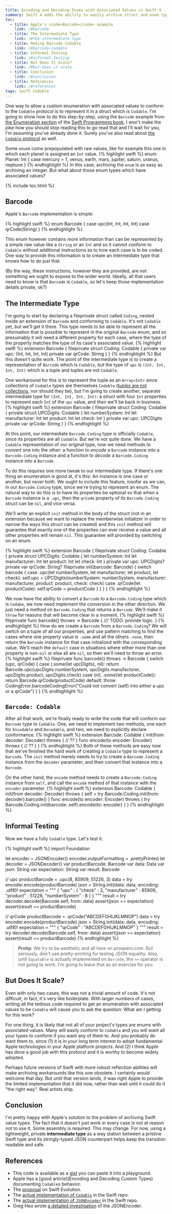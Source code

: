 ```yaml
---
title: Encoding and Decoding Enums with Associated Values in Swift 4
summary: Swift 4 adds the ability to easily archive struct and enum types that implement the <code>Codable</code> protocol, but default support for enums is limited to those with prepopulated default values (raw values). Conforming an enum with associated values to the <code>Codable</code> protocol involves extra work, and it is the purpose of this article to show how this could be done.
toc:
  - title: Apple's <code>Barcode</code> example
    link: /#barcode
  - title: The Intermediate Type
    link: /#the-intermediate-type
  - title: Making Barcode Codable
    link: /#barcode-codable
  - title: Informal Testing
    link: /#informal-testing
  - title: But Does It Scale?
    link: /#but-does-it-scale
  - title: Conclusion
    link: /#conclusion
  - title: References
    link: /#references
tags: Swift Codable
---
```

One way to allow a custom enumeration with associated values to conform to the `Codable` protocol is to represent it in a struct which *is* `Codable`. I'm going to show how to do this step-by-step, using the `Barcode` example from [the Enumeration section](https://developer.apple.com/library/content/documentation/Swift/Conceptual/Swift_Programming_Language/Enumerations.html#//apple_ref/doc/uid/TP40014097-CH12-ID145) of the [Swift Programming book](https://developer.apple.com/library/content/documentation/Swift/Conceptual/Swift_Programming_Language/). I won't make the joke how you should stop reading this to go read that and I'll wait for you, I'm assuming you've already done it. Surely you've also read about [the `Codable` protocol](https://developer.apple.com/documentation/swift/encoding_decoding_and_serialization) as well.

Some `enum`s come prepopulated with raw values, like for example this one in which each planet is assigned an `Int` value.
{% highlight swift %}
enum Planet: Int {
    case mercury = 1, venus, earth, mars, jupiter, saturn, uranus, neptune
}
{% endhighlight %}
In this case, archiving the `enum` is as easy as archiving an integer. But what about those enum types which have associated values?

{% include toc.html %}

## Barcode

Apple's `Barcode` implementation is simple:

{% highlight swift %}
enum Barcode {
    case upc(Int, Int, Int, Int)
    case qrCode(String)
}
{% endhighlight %}

This enum however contains more information than can be represented by a simple raw value like a `String` or an `Int` and so it cannot conform to `Codable` without additional instructions as to how each case is to be coded. One way to provide this information is to create an intermediate type that knows how to do just that.

(By the way, these instructions, however they are provided, are not something we ought to expose to the wider world. Ideally, all that users need to know is that `Barcode` is `Codable`, so let's keep those implementation details private, ok?)

## The Intermediate Type

I'm going to start by declaring a fileprivate struct called `Coding`, nested inside an extension of `Barcode` and conforming to `Codable`. It's not `Codable` yet, but we'll get it there. This type needs to be able to represent all the information that is possible to represent in the original `Barcode` enum, and so presumably it will need a different property for each case, where the type of the property matches the type of its case's associated value.
{% highlight swift %}
extension Barcode {
    fileprivate struct Coding: Codable {
        private var upc: (Int, Int, Int, Int)
        private var qrCode: String
    }
}
{% endhighlight %}
But this doesn't quite work. The point of the intermediate type is to create a representation of `Barcode` which is `Codable`, but the type of `upc` is `(Int, Int, Int, Int)` which is a tuple and tuples are not `Codable`.

One workaround for this is to represent the tuple as an `Array<Int>` since collections of `Codable` types are themselves `Codable` ([tuples are not collections](https://stackoverflow.com/questions/34847699/why-isnt-a-swift-tuple-considered-a-collection-type#34848318), nor should they be), but I'm going to create another, separate intermediate type for `(Int, Int, Int, Int)`: a struct with four `Int` properties to represent each `Int` of the `upc` value, and *then* we'll be back in business.
{% highlight swift %}
extension Barcode {
    fileprivate struct Coding: Codable {
        private struct UPCDigits: Codable {
            let numberSystem: Int
            let manufacturer: Int
            let product: Int
            let check: Int
        }
        private var upc: UPCDigits
        private var qrCode: String
    }
}
{% endhighlight %}

At this point, our intermediate `Barcode.Coding` type is officially `Codable`, since its properties are all `Codable`. But we're not quite done. We have a `Codable` representation of our original type, now we need methods to convert one into the other: a function to *encode* a `Barcode` instance into a `Barcode.Coding` instance and a function to *decode* a `Barcode.Coding` instance into a `Barcode`.

To do this requires one more tweak to our intermediate type. If there's one thing an enumeration is good at, it's this: An instance is one case *or* another, but *never* both. We ought to include this feature, insofar as we can, in our `Barcode.Coding` type, since we're trying to represent an enum. The natural way to do this is to have its properties be optional so that when a `Barcode` instance is a `.upc`, then the `qrCode` property of its `Barcode.Coding` struct can be `nil`, and vice versa.

We'll write an explicit `init` method in the body of the struct (not in an extension because we want to replace the memberwise initializer in order to narrow the ways this struct can be created) and this `init` method will guarantee that exactly one of the properties can ever receive a value and all other properties will remain `nil`. This guarantee will provided by switching on an enum.

{% highlight swift %}
extension Barcode {
    fileprivate struct Coding: Codable {
        private struct UPCDigits: Codable {
            let numberSystem: Int
            let manufacturer: Int
            let product: Int
            let check: Int
        }
        private var upc: UPCDigits?
        private var qrCode: String?
        fileprivate init(barcode: Barcode) {
            switch barcode {
            case .upc(let numberSystem, let manufacturer, let product, let check):
                self.upc = UPCDigits(numberSystem: numberSystem, manufacturer: manufacturer, product: product, check: check)
            case .qrCode(let productCode):
                self.qrCode = productCode
            }
        }
    }
}
{% endhighlight %}

We now have the ability to convert a `Barcode` to a `Barcode.Coding` type which is `Codabe`, we now need implement the conversion in the other direction. We just need a method on `Barcode.Coding` that returns a `Barcode`. We'll make it `throw` for reasons that will become clear in a moment.
{% highlight swift %}
fileprivate func barcode() throws -> Barcode {
    /// TODO: provide logic.
}
{% endhighlight %}
How do we create a `Barcode` from a `Barcode.Coding`? We will switch on a tuple of all our properties, and use pattern matching to find the cases where one property value is `.some` and all the others `.none`, then return the `Barcode` instance for that case initialized with the corresponding value. We'll reach the `default` case in situations where either more than one property is non-`nil` or else all are `nil`, so then we'll need to throw an error.
{% highlight swift %}
fileprivate func barcode() throws -> Barcode {
    switch (upc, qrCode) {
    case (.some(let upcDigits), nil):
        return Barcode.upc(upcDigits.numberSystem, upcDigits.manufacturer, upcDigits.product, upcDigits.check)
    case (nil, .some(let productCode)):
        return Barcode.qrCode(productCode)
    default:
        throw CodingError.barcodeCodingError("Could not convert \(self) into either a upc or a qrCode")
    }
}
{% endhighlight %}

## <code>Barcode: Codable</code>

After all that work, we're finally ready to write the code that will conform our `Barcode` type to `Codable`. One, we need to implement two methods, one each for `Encodable` and `Decodable`, and two, we need to explicitly declare conformance.
{% highlight swift %}
extension Barcode: Codable {
    init(from decoder: Decoder) throws {
        // ??
    }
    func encode(to encoder: Encoder) throws {
        // ??
    }
}
{% endhighlight %}
Both of these methods are easy now that we've finished the hard work of creating a `Codable` type to represent a `Barcode`. The `init` method merely needs to try to create a `Barcode.Coding` instance from the `decoder` parameter, and then convert that instance into a `Barcode`.

On the other hand, the `encode` method needs to create a `Barcode.Coding` instance from `self`, and call the `encode` method of that instance with the `encoder` parameter.
{% highlight swift %}
extension Barcode: Codable {
    init(from decoder: Decoder) throws {
        self = try Barcode.Coding.init(from: decoder).barcode()
    }
    func encode(to encoder: Encoder) throws {
        try Barcode.Coding.init(barcode: self).encode(to: encoder)
    }
}
{% endhighlight %}

## Informal Testing

Now we have a fully `Codable` type. Let's test it.

{% highlight swift %}
import Foundation

let encoder = JSONEncoder()
encoder.outputFormatting = .prettyPrinted
let decoder = JSONDecoder()
var productBarcode: Barcode
var data: Data
var json: String
var expectation: String
var result: Barcode

// upc
productBarcode = .upc(8, 85909, 51226, 3)
data = try encoder.encode(productBarcode)
json = String.init(data: data, encoding: .utf8)!
expectation = """
    {
      "upc" : {
        "check" : 3,
        "manufacturer" : 85909,
        "product" : 51226,
        "numberSystem" : 8
      }
    }
    """
result = try decoder.decode(Barcode.self, from: data)
assert(json == expectation)
assert(result == productBarcode)

// qrCode
productBarcode = .qrCode("ABCDEFGHIJKLMNOP")
data = try encoder.encode(productBarcode)
json = String.init(data: data, encoding: .utf8)!
expectation = """
    {
      "qrCode" : "ABCDEFGHIJKLMNOP"
    }
    """
result = try decoder.decode(Barcode.self, from: data)
assert(json == expectation)
assert(result == productBarcode)
{% endhighlight %}

> **Protip**: We try to be aesthetic and all here on proxpero.com. But seriously, don't use pretty-printing for testing JSON equality. Also, until `Equatable` is actually implemented on `Barcode`, the `==` operator is not going to work. I'm going to leave that as an exercise for you.

## But Does It Scale?

Even with only two cases, this was not a trivial amount of code. It's not difficult; in fact, it's very like boilerplate. With larger numbers of cases, writing all the tedious code required to get an enumeration with associated values to be `Codable` will cause you to ask the question: What am I getting for this work?

For one thing, it is likely that not all of your project's types are enums with associated values. Many will easily conform to `Codable` and you will want all your types to conform if you want any of them to. And you probably do want them to, since (1) it is in your long term interest to adopt fundamental Apple technologies in your Apple platform projects. And (2) I think Apple has  done a good job with this protocol and it is worthy to become widely adopted.

Perhaps future versions of Swift with more robust reflection abilities will make archiving workarounds like this one obsolete. I certainly would welcome that day. But until that version lands, it was right Apple to provide the limited implementation that it did now, rather than wait until it could do it "the right way". Real artists ship.

## Conclusion

I'm pretty happy with Apple's solution to the problem of archiving Swift value types. The fact that it doesn't just work in every case is not at reason not to use it. Some assembly is required. This may change. For now, using a lightweight, private **intermediate type** as a way station between a pristine Swift type and its stringly-typed JSON counterpart helps keep the transition readable and safe.

## References

- This code is available as a [gist](https://gist.github.com/proxpero/189a723fb96bb88fac5bf9e11d6cf9e2) you can paste it into a playground.
- Apple has a [good article](Encoding and Decoding Custom Types) documenting `Codable`s behavior.
- The [proposal](https://github.com/apple/swift-evolution/blob/master/proposals/0166-swift-archival-serialization.md) on Swift Evolution.
- The [actual implementation of `Codable`](https://github.com/apple/swift/blob/master/stdlib/public/core/Codable.swift) in the Swift repo.
- The [actual implementation of `JSONEncoder`](https://github.com/apple/swift/blob/master/stdlib/public/SDK/Foundation/JSONEncoder.swift) in the Swift repo.
- Greg Heo wrote [a detailed investigation](https://swiftunboxed.com/stdlib/json-encoder-encodable/) of the JSONEncoder.
